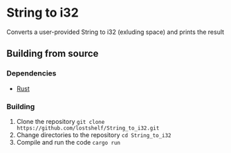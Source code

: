 # String to i32
Converts a user-provided String to i32 (exluding space) and prints the result

## Building from source
### Dependencies
  - [Rust](www.rust-lang.org/tools/install)
### Building
  1. Clone the repository
    `git clone https://github.com/lostshelf/String_to_i32.git`
  3. Change directories to the repository
     `cd String_to_i32`
  4. Compile and run the code
     `cargo run`
